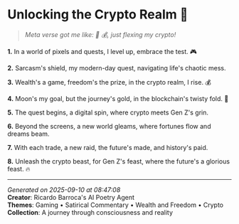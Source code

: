 # Unlocking the Crypto Realm 🌌

> *Meta verse got me like: 💎 💰, just flexing my crypto!*

**1.** In a world of pixels and quests, I level up, embrace the test. 🎮


**2.** Sarcasm's shield, my modern-day quest, navigating life's chaotic mess.


**3.** Wealth's a game, freedom's the prize, in the crypto realm, I rise. 💰


**4.** Moon's my goal, but the journey's gold, in the blockchain's twisty fold. 🚀


**5.** The quest begins, a digital spin, where crypto meets Gen Z's grin.


**6.** Beyond the screens, a new world gleams, where fortunes flow and dreams beam.


**7.** With each trade, a new raid, the future's made, and history's paid.


**8.** Unleash the crypto beast, for Gen Z's feast, where the future's a glorious feast. 🔥



---

*Generated on 2025-09-10 at 08:47:08*  
**Creator**: Ricardo Barroca's AI Poetry Agent  
**Themes**: Gaming • Satirical Commentary • Wealth and Freedom • Crypto  
**Collection**: A journey through consciousness and reality